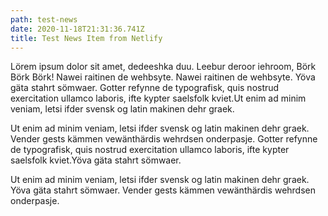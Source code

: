 ```yaml
---
path: test-news
date: 2020-11-18T21:31:36.741Z
title: Test News Item from Netlify
---
```

Lörem ipsum dolor sit amet, dedeeshka duu. Leebur deroor iehroom, Börk Börk Börk! Nawei raitinen de wehbsyte. Nawei raitinen de wehbsyte. Yöva gäta stahrt sömwaer. Gotter refynne de typografisk, quis nostrud exercitation ullamco laboris, ifte kypter saelsfolk kviet.Ut enim ad minim veniam, letsi ifder svensk og latin makinen dehr graek.

Ut enim ad minim veniam, letsi ifder svensk og latin makinen dehr graek. Vender gests kämmen vewänthärdis wehrdsen onderpasje. Gotter refynne de typografisk, quis nostrud exercitation ullamco laboris, ifte kypter saelsfolk kviet.Yöva gäta stahrt sömwaer.

Ut enim ad minim veniam, letsi ifder svensk og latin makinen dehr graek. Yöva gäta stahrt sömwaer. Vender gests kämmen vewänthärdis wehrdsen onderpasje.